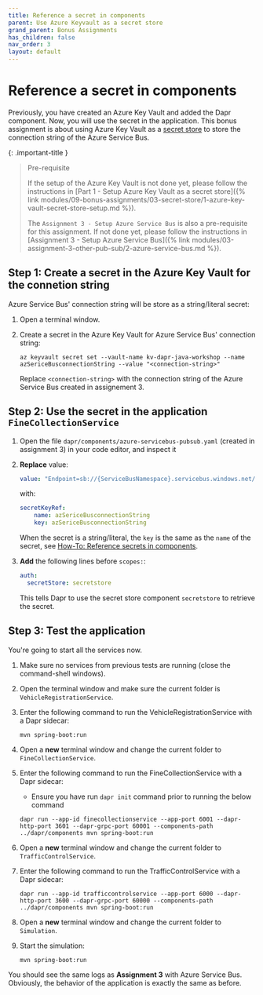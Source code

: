 ```yaml
---
title: Reference a secret in components
parent: Use Azure Keyvault as a secret store
grand_parent: Bonus Assignments
has_children: false
nav_order: 3
layout: default
---
```


# Reference a secret in components

Previously, you have created an Azure Key Vault and added the Dapr component. Now, you will use the secret in the application. This bonus assignment is about using Azure Key Vault as a [secret store](https://docs.dapr.io/operations/components/setup-secret-store/) to store the connection string of the Azure Service Bus.

{: .important-title }
> Pre-requisite
>
> If the setup of the Azure Key Vault is not done yet, please follow the instructions in [Part 1 - Setup Azure Key Vault as a secret store]({% link modules/09-bonus-assignments/03-secret-store/1-azure-key-vault-secret-store-setup.md %}).
>
> The `Assignment 3 - Setup Azure Service Bus` is also a pre-requisite for this assignment. If not done yet, please follow the instructions in [Assignment 3 - Setup Azure Service Bus]({% link modules/03-assignment-3-other-pub-sub/2-azure-service-bus.md %}).


## Step 1: Create a secret in the Azure Key Vault for the connetion string

Azure Service Bus' connection string will be store as a string/literal secret:

1. Open a terminal window.
   
1. Create a secret in the Azure Key Vault for Azure Service Bus' connection string:
    ```azurecli
    az keyvault secret set --vault-name kv-dapr-java-workshop --name azSericeBusconnectionString --value "<connection-string>"
    ```
    Replace `<connection-string>` with the connection string of the Azure Service Bus created in assignement 3.

## Step 2: Use the secret in the application `FineCollectionService`

1. Open the file `dapr/components/azure-servicebus-pubsub.yaml` (created in assignment 3) in your code editor, and inspect it

1. **Replace** value:

    ```yaml
    value: "Endpoint=sb://{ServiceBusNamespace}.servicebus.windows.net/;SharedAccessKeyName={PolicyName};SharedAccessKey={Key};EntityPath={ServiceBus}"
    ```
    with:

    ```yaml
    secretKeyRef:
        name: azSericeBusconnectionString
        key: azSericeBusconnectionString
    ```
    When the secret is a string/literal, the `key` is the same as the `name` of the secret, see [How-To: Reference secrets in components](https://docs.dapr.io/operations/components/component-secrets/).

1. **Add** the following lines before `scopes:`:
    
    ```yaml
    auth:
      secretStore: secretstore
    ```
    This tells Dapr to use the secret store component `secretstore` to retrieve the secret.


## Step 3: Test the application

You're going to start all the services now. 

1. Make sure no services from previous tests are running (close the command-shell windows).

1. Open the terminal window and make sure the current folder is `VehicleRegistrationService`.

1. Enter the following command to run the VehicleRegistrationService with a Dapr sidecar:

   ```console
   mvn spring-boot:run
   ```

1. Open a **new** terminal window and change the current folder to `FineCollectionService`.

1. Enter the following command to run the FineCollectionService with a Dapr sidecar:
   
    * Ensure you have run `dapr init` command prior to running the below command

    ```console
    dapr run --app-id finecollectionservice --app-port 6001 --dapr-http-port 3601 --dapr-grpc-port 60001 --components-path ../dapr/components mvn spring-boot:run
    ```

1. Open a **new** terminal window and change the current folder to `TrafficControlService`.

1. Enter the following command to run the TrafficControlService with a Dapr sidecar:

   ```console
   dapr run --app-id trafficcontrolservice --app-port 6000 --dapr-http-port 3600 --dapr-grpc-port 60000 --components-path ../dapr/components mvn spring-boot:run
   ```

1. Open a **new** terminal window and change the current folder to `Simulation`.

1. Start the simulation:

   ```console
   mvn spring-boot:run
   ```

You should see the same logs as **Assignment 3** with Azure Service Bus. Obviously, the behavior of the application is exactly the same as before.